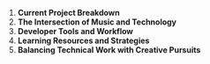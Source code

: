 1. **Current Project Breakdown**
2. **The Intersection of Music and Technology**
3. **Developer Tools and Workflow**
4. **Learning Resources and Strategies**
5. **Balancing Technical Work with Creative Pursuits**